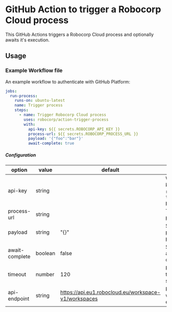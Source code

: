 # GitHub Action to trigger a Robocorp Cloud process

This GitHub Actions triggers a Robocorp Cloud process and optionally awaits it's execution.

## Usage

### Example Workflow file

An example workflow to authenticate with GitHub Platform:

```yaml
jobs:
  run-process:
    runs-on: ubuntu-latest
    name: Trigger process
    steps:
      - name: Trigger Robocorp Cloud process
        uses: robocorp/action-trigger-process
        with:
          api-key: ${{ secrets.ROBOCORP_API_KEY }}
          process-url: ${{ secrets.ROBOCORP_PROCESS_URL }}
          payload: '{"foo":"bar"}'
          await-complete: true
```

##### Configuration

| option         | value   | default                                              | description                                                            |
| -------------- | ------- | ---------------------------------------------------- | ---------------------------------------------------------------------- |
| api-key        | string  |                                                      | Workspace API key with `read_runs` and `trigger_processes` permissions |
| process-url    | string  |                                                      | The target process URL                                                 |
| payload        | string  | "{}"                                                 | Stringified JSON payload passed to process                             |
| await-complete | boolean | false                                                | Should the action await process completion                             |
| timeout        | number  | 120                                                  | Process run await timeout in seconds                                   |
| api-endpoint   | string  | https://api.eu1.robocloud.eu/workspace-v1/workspaces | Robocorp workspace API endpoint                                        |

